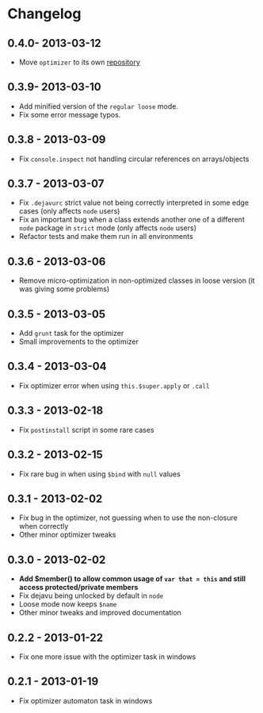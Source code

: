 # Changelog

## 0.4.0- 2013-03-12
- Move `optimizer` to its own [repository](https://github.com/IndigoUnited/dejavu-optimizer)

## 0.3.9- 2013-03-10
- Add minified version of the `regular loose` mode.
- Fix some error message typos.

## 0.3.8 - 2013-03-09
- Fix `console.inspect` not handling circular references on arrays/objects

## 0.3.7 - 2013-03-07
- Fix `.dejavurc` strict value not being correctly interpreted in some edge cases (only affects `node` users)
- Fix an important bug when a class extends another one of a different `node` package in `strict` mode (only affects `node` users)
- Refactor tests and make them run in all environments

## 0.3.6 - 2013-03-06
- Remove micro-optimization in non-optimized classes in loose version (it was giving some problems)

## 0.3.5 - 2013-03-05
- Add `grunt` task for the optimizer
- Small improvements to the optimizer

## 0.3.4 - 2013-03-04
- Fix optimizer error when using `this.$super.apply` or `.call`

## 0.3.3 - 2013-02-18
- Fix `postinstall` script in some rare cases

## 0.3.2 - 2013-02-15
- Fix rare bug in when using `$bind` with `null` values

## 0.3.1 - 2013-02-02
- Fix bug in the optimizer, not guessing when to use the non-closure when correctly
- Other minor optimizer tweaks

## 0.3.0 - 2013-02-02
- __Add $member() to allow common usage of `var that = this` and still access protected/private members__
- Fix dejavu being unlocked by default in `node`
- Loose mode now keeps `$name`
- Other minor tweaks and improved documentation

## 0.2.2 - 2013-01-22
- Fix one more issue with the optimizer task in windows

## 0.2.1 - 2013-01-19
- Fix optimizer automaton task in windows
